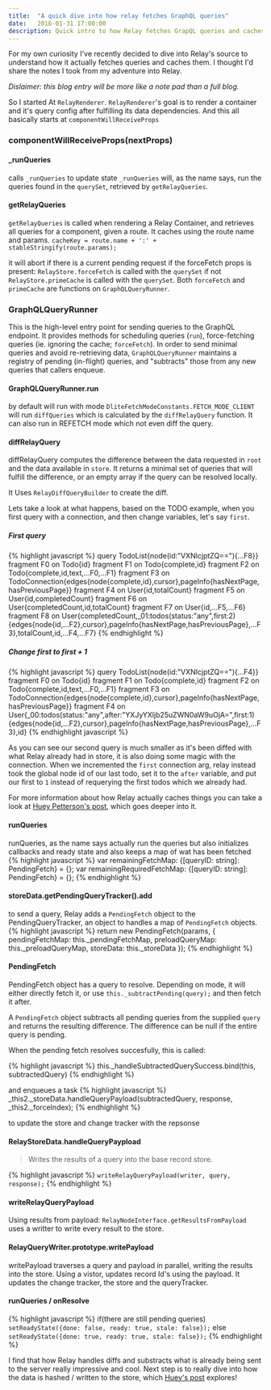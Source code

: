 ```yaml
---
title:  "A quick dive into how relay fetches GraphQL queries"
date:   2016-01-31 17:00:00
description: Quick intro to how Relay fetches GrapQL queries and caches it's results.
---
```


For my own curiosity I've recently decided to dive into Relay's source to understand
how it actually fetches queries and caches them. I thought I'd share the notes I took from my adventure into Relay.

*Dislaimer: this blog entry will be more like a note pad than a full blog.*

So I started At `RelayRenderer`. `RelayRenderer`'s goal is to render a container and it's query config after fulfilling its data dependencies. And this all basically starts at `componentWillReceiveProps`

### componentWillReceiveProps(nextProps)

#### _runQueries
calls `_runQueries` to update state
`_runQueries` will, as the name says, run the queries found in the `querySet`, retrieved by `getRelayQueries`.

#### getRelayQueries
`getRelayQueries` is called when rendering a Relay Container, and retrieves all queries for a component, given a route.
It caches using the route name and params.
`cacheKey = route.name + ':' + stableStringify(route.params);`


it will abort if there is a current pending request
if the forceFetch props is present: `RelayStore.forceFetch` is called with the `querySet`
if not `RelayStore.primeCache` is called with the `querySet`. Both `forceFetch` and `primeCache` are functions on `GraphQLQueryRunner`.


### GraphQLQueryRunner
This is the high-level entry point for sending queries to the GraphQL
endpoint. It provides methods for scheduling queries (`run`), force-fetching
queries (ie. ignoring the cache; `forceFetch`).
In order to send minimal queries and avoid re-retrieving data,
`GraphQLQueryRunner` maintains a registry of pending (in-flight) queries, and
"subtracts" those from any new queries that callers enqueue.

#### GraphQLQueryRunner.run
by default will run with mode `DliteFetchModeConstants.FETCH_MODE_CLIENT`
will run `diffQueries` which is calculated by the `diffRelayQuery` function.
It can also run in REFETCH mode which not even diff the query.

#### diffRelayQuery
diffRelayQuery computes the difference between the data requested in `root` and the data
available in `store`. It returns a minimal set of queries that will fulfill
the difference, or an empty array if the query can be resolved locally.

It Uses `RelayDiffQueryBuilder` to create the diff.

Lets take a look at what happens, based on the TODO example, when you first query with a connection, and then change variables, let's say `first`.

##### First query

{% highlight javascript %}
query TodoList{node(id:"VXNlcjptZQ=="){...F8}}
fragment F0 on Todo{id}
fragment F1 on Todo{complete,id}
fragment F2 on Todo{complete,id,text,...F0,...F1}
fragment F3 on TodoConnection{edges{node{complete,id},cursor},pageInfo{hasNextPage,hasPreviousPage}}
fragment F4 on User{id,totalCount}
fragment F5 on User{id,completedCount}
fragment F6 on User{completedCount,id,totalCount}
fragment F7 on User{id,...F5,...F6}
fragment F8 on User{completedCount,_01:todos(status:"any",first:2){edges{node{id,...F2},cursor},pageInfo{hasNextPage,hasPreviousPage},...F3},totalCount,id,...F4,...F7}
{% endhighlight %}


##### Change first to first + 1

{% highlight javascript %}
query TodoList{node(id:"VXNlcjptZQ=="){...F4}}
fragment F0 on Todo{id}
fragment F1 on Todo{complete,id}
fragment F2 on Todo{complete,id,text,...F0,…F1}
fragment F3 on TodoConnection{edges{node{complete,id},cursor},pageInfo{hasNextPage,hasPreviousPage}}
fragment F4 on User{_00:todos(status:"any",after:"YXJyYXljb25uZWN0aW9uOjA=",first:1){edges{node{id,...F2},cursor},pageInfo{hasNextPage,hasPreviousPage},...F3},id}
{% endhighlight javascript %}

As you can see our second query is much smaller as it's been diffed with what Relay already had in store, it is also doing some magic with the connection. When we incremented the `first` connection arg, relay instead took the global node id of our last todo, set it to the `after` variable, and put our first to `1` instead of requerying the first todos which we already had.

For more information about how Relay actually caches things you can take a look at [Huey Petterson's post][Huey], which goes deeper into it.

#### runQueries
runQueries, as the name says actually run the queries but also initializes callbacks and ready state and also keeps a map of wat has been fetched
{% highlight javascript %}
var remainingFetchMap: {[queryID: string]: PendingFetch} = {};
var remainingRequiredFetchMap: {[queryID: string]: PendingFetch} = {};
{% endhighlight %}

#### storeData.getPendingQueryTracker().add
to send a query, Relay adds a `PendingFetch` object to the PendingQueryTracker, an object to handles a map of `PendingFetch` objects.
{% highlight javascript %}
return new PendingFetch(params, {
  pendingFetchMap: this._pendingFetchMap,
  preloadQueryMap: this._preloadQueryMap,
  storeData: this._storeData
});
{% endhighlight %}


#### PendingFetch
PendingFetch object has a query to resolve. Depending on mode, it will either directly fetch it, or use `this._subtractPending(query);` and then fetch it after.

A `PendingFetch` object subtracts all pending queries from the supplied `query` and returns the resulting difference. The difference can be null if the entire query is pending.

When the pending fetch resolves succesfully, this is called:

{% highlight javascript %}
this._handleSubtractedQuerySuccess.bind(this, subtractedQuery)
{% endhighlight %}

and enqueues a task
{% highlight javascript %}
_this2._storeData.handleQueryPayload(subtractedQuery, response, _this2._forceIndex);
{% endhighlight %}

to update the store and change tracker with the repsonse


#### RelayStoreData.handleQueryPaypload
> Writes the results of a query into the base record store.

{% highlight javascript %}
`writeRelayQueryPayload(writer, query, response);`
{% endhighlight %}

#### writeRelayQueryPayload
Using results from payload: `RelayNodeInterface.getResultsFromPayload`
uses a writter to write every result to the store.

#### RelayQueryWriter.prototype.writePayload
writePayload traverses a query and payload in parallel, writing the results into the store. Using a vistor, updates record Id's using the payload. It updates the change tracker, the store and the queryTracker.

#### runQueries / onResolve

{% highlight javascript %}
if(there are still pending queries)
`setReadyState({done: false, ready: true, stale: false});`
else
`setReadyState({done: true, ready: true, stale: false});`
{% endhighlight %}

I find that how Relay handles diffs and substracts what is already being sent to the server really impressive and cool. Next step is to really dive into how the data is hashed / written to the store, which [Huey's post][huey] explores!

[huey]: http://hueypetersen.com/posts/2015/09/30/quick-look-at-the-relay-store/
